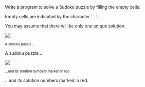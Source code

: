 
Write a program to solve a Sudoku puzzle by filling the empty cells.

Empty cells are indicated by the character `'.'`.

You may assume that there will be only one unique solution.</code>

<p>
<img src="http://upload.wikimedia.org/wikipedia/commons/thumb/f/ff/Sudoku-by-L2G-20050714.svg/250px-Sudoku-by-L2G-20050714.svg.png" /><br />
<p style="font-size: 11px">A sudoku puzzle...

A sudoku puzzle...


<img src="http://upload.wikimedia.org/wikipedia/commons/thumb/3/31/Sudoku-by-L2G-20050714_solution.svg/250px-Sudoku-by-L2G-20050714_solution.svg.png" /><br />
<p style="font-size: 11px">...and its solution numbers marked in red.


...and its solution numbers marked in red.

